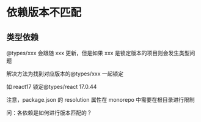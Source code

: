 # 依赖版本不匹配

## 类型依赖

@types/xxx 会跟随 xxx 更新，但是如果 xxx 是锁定版本的项目则会发生类型问题

解决方法为找到对应版本的@types/xxx 一起锁定

如 react17 锁定@types/react 17.0.44

注意，package.json 的 resolution 属性在 monorepo 中需要在根目录进行限制

问：各依赖是如何进行版本匹配的？
